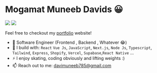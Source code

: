 # Mogamat Muneeb Davids 😀

[<img src="https://img.shields.io/badge/github-%2312100E.svg?&style=for-the-badge&logo=github&logoColor=white&color=black" />](https://github.com/Mogamat-Muneeb)
[<img src="https://img.shields.io/badge/linkedin-%230077B5.svg?&style=for-the-badge&logo=linkedin&logoColor=white" />](https://www.linkedin.com/in/mogamat-muneeb/)

Feel free to checkout my [portfolio](https://muneebdavids.com) website!
- 🏢 Software Engineer (Frontend , Backend , Whatever 😂)
- 🧰 I build with: `React` `Vue Js`, `JavaScript`, `Next.js`, `Node Js`,  `Typescript`, `Tailwind`, `Express`, `Shopify`, `Vercel`, `Supabase`,`React Native`  ...
- ⚡ I enjoy skating, coding obviously and lifting weights :)
- 📫 Reach out to me: davimuneeb785@gmail.com

